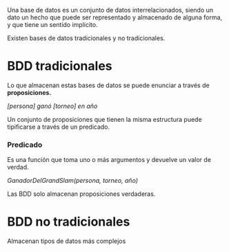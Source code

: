 Una base de datos es un conjunto de datos interrelacionados, siendo un dato un hecho que puede ser representado y almacenado de alguna forma, y que tiene un sentido implícito.

Existen bases de datos tradicionales y no tradicionales.

# BDD tradicionales

Lo que almacenan estas bases de datos se puede enunciar a través de **proposiciones.**

*\[persona] ganó  \[torneo] en año*

Un conjunto de proposiciones que tienen la misma estructura puede tipificarse a través de un predicado.

### Predicado

Es una función que toma uno o más argumentos y devuelve un valor de verdad.

*GanadorDelGrandSlam(persona, torneo, año)*

Las BDD solo almacenan proposiciones verdaderas.

# BDD no tradicionales

Almacenan tipos de datos más complejos